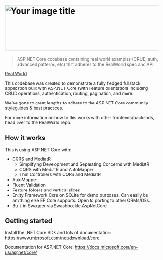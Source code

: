 # <img src="https://user-images.githubusercontent.com/27735701/59152736-3bf69080-8a42-11e9-9035-589c12302d98.png" alt="Your image title" width="800" height="150"/>

> ASP.NET Core codebase containing real world examples (CRUD, auth, advanced patterns, etc) that adheres to the RealWorld spec and API.

[Real World](docs/CONTRIBUTING.md)

This codebase was created to demonstrate a fully fledged fullstack application built with ASP.NET Core (with Feature orientation) including CRUD operations, authentication, routing, pagination, and more.

We've gone to great lengths to adhere to the ASP.NET Core community styleguides & best practices.

For more information on how to this works with other frontends/backends, head over to the RealWorld repo.

## How it works
This is using ASP.NET Core with:

* CQRS and MediatR
  - Simplifying Development and Separating Concerns with MediatR
  - CQRS with MediatR and AutoMapper
  - Thin Controllers with CQRS and MediatR
* AutoMapper
* Fluent Validation
* Feature folders and vertical slices
* Entity Framework Core on SQLite for demo purposes. Can easily be anything else EF Core supports. Open to porting to other ORMs/DBs.
* Built-in Swagger via Swashbuckle.AspNetCore

## Getting started
Install the .NET Core SDK and lots of documentation: https://www.microsoft.com/net/download/core

Documentation for ASP.NET Core: https://docs.microsoft.com/en-us/aspnet/core/
